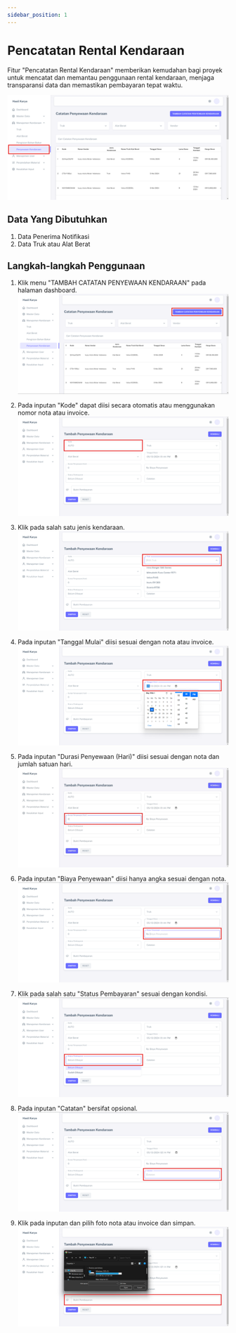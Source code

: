 ```yaml
---
sidebar_position: 1
---
```


# Pencatatan Rental Kendaraan

Fitur "Pencatatan Rental Kendaraan" memberikan kemudahan bagi proyek untuk mencatat dan memantau penggunaan rental kendaraan, menjaga transparansi data dan memastikan pembayaran tepat waktu.

![Menu Pencatatan BBM Kendaraan](../assets/pencatatan-rental-kendaraan/banner.png)

## Data Yang Dibutuhkan
1. Data Penerima Notifikasi
2. Data Truk atau Alat Berat

## Langkah-langkah Penggunaan

1. Klik menu "TAMBAH CATATAN PENYEWAAN KENDARAAN" pada halaman dashboard.                                                                  
![Web](../assets/pencatatan-rental-kendaraan/tambah.png)

3. Pada inputan "Kode" dapat diisi secara otomatis atau menggunakan nomor nota atau invoice.    
![Web](../assets/pencatatan-rental-kendaraan/kode.png)

4. Klik pada salah satu jenis kendaraan.                  
![Web](../assets/pencatatan-rental-kendaraan/truk.png)

5. Pada inputan "Tanggal Mulai" diisi sesuai dengan nota atau invoice.             
![Web](../assets/pencatatan-rental-kendaraan/tanggal.png)

6. Pada inputan "Durasi Penyewaan (Hari)" diisi sesuai dengan nota dan jumlah satuan hari.               
![Web](../assets/pencatatan-rental-kendaraan/durasi.jpg)

7. Pada inputan "Biaya Penyewaan" diisi hanya angka sesuai dengan nota.               
![Web](../assets/pencatatan-rental-kendaraan/biaya.png)

8. Klik pada salah satu "Status Pembayaran" sesuai dengan kondisi.                
![Web](../assets/pencatatan-rental-kendaraan/status.png)

9. Pada inputan "Catatan" bersifat opsional.         
![Web](../assets/pencatatan-rental-kendaraan/catatan.png)

10. Klik pada inputan dan pilih foto nota atau invoice dan simpan.   
![Web](../assets/pencatatan-rental-kendaraan/bukti.png)